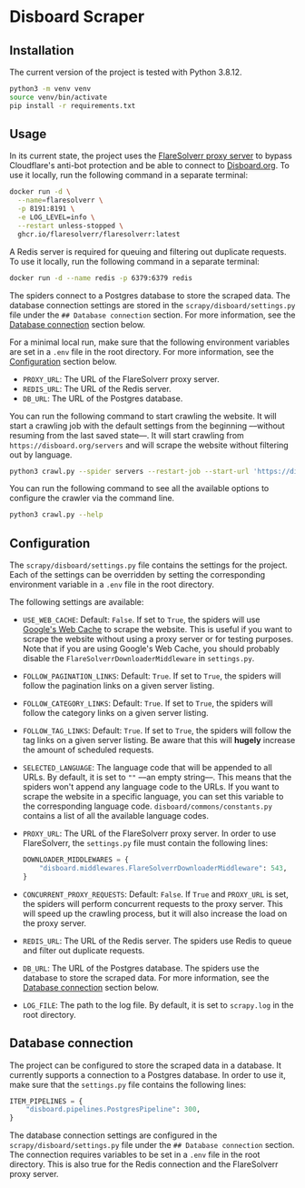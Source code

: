# Disboard Scraper

## Installation

The current version of the project is tested with Python 3.8.12.

```bash
python3 -m venv venv
source venv/bin/activate
pip install -r requirements.txt
```

## Usage

In its current state, the project uses the [FlareSolverr proxy server](https://github.com/FlareSolverr/FlareSolverr)
to bypass Cloudflare's anti-bot protection and be able to connect to [
Disboard.org](https://disboard.org). To use it locally, run the following
command in a separate terminal:

```bash
docker run -d \
  --name=flaresolverr \
  -p 8191:8191 \
  -e LOG_LEVEL=info \
  --restart unless-stopped \
  ghcr.io/flaresolverr/flaresolverr:latest
```

A Redis server is required for queuing and filtering out duplicate requests.
To use it locally, run the following command in a separate terminal:

```bash
docker run -d --name redis -p 6379:6379 redis
```

The spiders connect to a Postgres database to store the scraped data.
The database connection settings are stored in the `scrapy/disboard/settings.py`
file under the `## Database connection` section. For more information, see
the [Database connection](#database-connection) section below.

For a minimal local run, make sure that the following environment variables
are set in a `.env` file in the root directory. For more information, see
the [Configuration](#configuration) section below.

- `PROXY_URL`: The URL of the FlareSolverr proxy server.
- `REDIS_URL`: The URL of the Redis server.
- `DB_URL`: The URL of the Postgres database.

You can run the following command to start crawling the website. It will start
a crawling job with the default settings from the beginning ––without resuming
from the last saved state––. It will start crawling from `https://disboard.org/servers`
and will scrape the website without filtering out by language.

```bash
python3 crawl.py --spider servers --restart-job --start-url 'https://disboard.org/servers' --selected-language ''
```

You can run the following command to see all the available options to
configure the crawler via the command line.

```bash
python3 crawl.py --help
```

## Configuration

The `scrapy/disboard/settings.py` file contains the settings for the project.
Each of the settings can be overridden by setting the corresponding environment
variable in a `.env` file in the root directory.

The following settings are available:

- `USE_WEB_CACHE`: Default: `False`. If set to `True`, the spiders will use
  [Google's Web Cache](https://webcache.googleusercontent.com/)
  to scrape the website. This is useful if you want to scrape the website
  without using a proxy server or for testing purposes.
  Note that if you are using Google's Web Cache, you should probably
  disable the `FlareSolverrDownloaderMiddleware` in `settings.py`.
- `FOLLOW_PAGINATION_LINKS`: Default: `True`. If set to `True`, the spiders
  will follow the pagination links on a given server listing.
- `FOLLOW_CATEGORY_LINKS`: Default: `True`. If set to `True`, the spiders
  will follow the category links on a given server listing.
- `FOLLOW_TAG_LINKS`: Default: `True`. If set to `True`, the spiders will
  follow the tag links on a given server listing. Be aware that this will **hugely** increase the amount of scheduled requests.
- `SELECTED_LANGUAGE`: The language code that will be appended to all URLs.
  By default, it is set to `""` ––an empty string––. This means that the spiders
  won't append any language code to the URLs. If you want to scrape the website
  in a specific language, you can set this variable to the corresponding
  language code. `disboard/commons/constants.py` contains a list of all the
  available language codes.
- `PROXY_URL`: The URL of the FlareSolverr proxy server. In order to use
  FlareSolverr, the `settings.py` file must contain the following lines:

  ```python
  DOWNLOADER_MIDDLEWARES = {
      "disboard.middlewares.FlareSolverrDownloaderMiddleware": 543,
  }
  ```

- `CONCURRENT_PROXY_REQUESTS`: Default: `False`. If `True` and
  `PROXY_URL` is set, the spiders will perform concurrent requests to the
  proxy server. This will speed up the crawling process, but it will also
  increase the load on the proxy server.
- `REDIS_URL`: The URL of the Redis server. The spiders use Redis to queue
  and filter out duplicate requests.
- `DB_URL`: The URL of the Postgres database. The spiders use the database
  to store the scraped data. For more information, see the
  [Database connection](#database-connection) section below.
- `LOG_FILE`: The path to the log file. By default, it is set to
  `scrapy.log` in the root directory.

## Database connection

The project can be configured to store the scraped data in a database.
It currently supports a connection to a Postgres database. In order to use it,
make sure that the `settings.py` file contains the following lines:

```python
ITEM_PIPELINES = {
    "disboard.pipelines.PostgresPipeline": 300,
}
```

The database connection settings are configured in the `scrapy/disboard/settings.py`
file under the `## Database connection` section. The connection requires variables
to be set in a `.env` file in the root directory.
This is also true for the Redis connection and the FlareSolverr proxy server.
